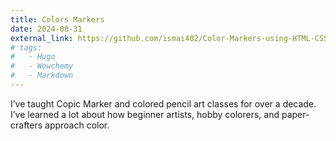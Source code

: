 ```yaml
---
title: Colors Markers
date: 2024-08-31
external_link: https://github.com/ismai402/Color-Markers-using-HTML-CSS
# tags:
#   - Hugo
#   - Wowchemy
#   - Markdown
---
```


I’ve taught Copic Marker and colored pencil art classes for over a decade. I’ve learned a lot about how beginner artists, hobby colorers, and paper-crafters approach color.

<!--more-->
